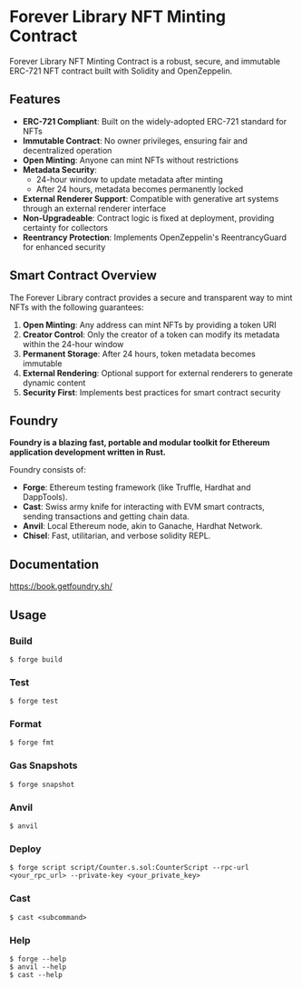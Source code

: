 # Forever Library NFT Minting Contract

Forever Library NFT Minting Contract is a robust, secure, and immutable ERC-721 NFT contract built with Solidity and OpenZeppelin.

## Features

- **ERC-721 Compliant**: Built on the widely-adopted ERC-721 standard for NFTs
- **Immutable Contract**: No owner privileges, ensuring fair and decentralized operation
- **Open Minting**: Anyone can mint NFTs without restrictions
- **Metadata Security**:
  - 24-hour window to update metadata after minting
  - After 24 hours, metadata becomes permanently locked
- **External Renderer Support**: Compatible with generative art systems through an external renderer interface
- **Non-Upgradeable**: Contract logic is fixed at deployment, providing certainty for collectors
- **Reentrancy Protection**: Implements OpenZeppelin's ReentrancyGuard for enhanced security

## Smart Contract Overview

The Forever Library contract provides a secure and transparent way to mint NFTs with the following guarantees:

1. **Open Minting**: Any address can mint NFTs by providing a token URI
2. **Creator Control**: Only the creator of a token can modify its metadata within the 24-hour window
3. **Permanent Storage**: After 24 hours, token metadata becomes immutable
4. **External Rendering**: Optional support for external renderers to generate dynamic content
5. **Security First**: Implements best practices for smart contract security

## Foundry

**Foundry is a blazing fast, portable and modular toolkit for Ethereum application development written in Rust.**

Foundry consists of:

- **Forge**: Ethereum testing framework (like Truffle, Hardhat and DappTools).
- **Cast**: Swiss army knife for interacting with EVM smart contracts, sending transactions and getting chain data.
- **Anvil**: Local Ethereum node, akin to Ganache, Hardhat Network.
- **Chisel**: Fast, utilitarian, and verbose solidity REPL.

## Documentation

https://book.getfoundry.sh/

## Usage

### Build

```shell
$ forge build
```

### Test

```shell
$ forge test
```

### Format

```shell
$ forge fmt
```

### Gas Snapshots

```shell
$ forge snapshot
```

### Anvil

```shell
$ anvil
```

### Deploy

```shell
$ forge script script/Counter.s.sol:CounterScript --rpc-url <your_rpc_url> --private-key <your_private_key>
```

### Cast

```shell
$ cast <subcommand>
```

### Help

```shell
$ forge --help
$ anvil --help
$ cast --help
```
